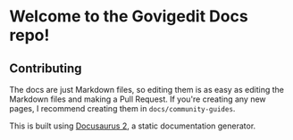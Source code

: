 # Welcome to the Govigedit Docs repo!

## Contributing

The docs are just Markdown files, so editing them is as easy as editing the Markdown files and making a Pull Request. If you're creating any new pages, I recommend creating them in `docs/community-guides`. 

This is built using [Docusaurus 2](https://docusaurus.io/), a static documentation generator.
